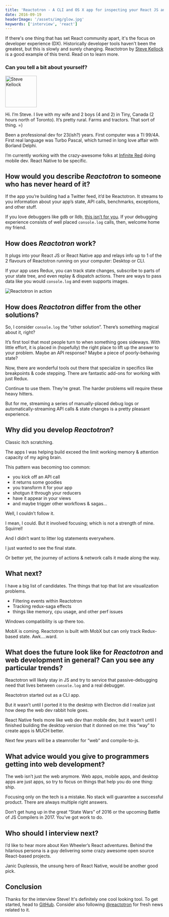 ```yaml
---
title: 'Reactotron - A CLI and OS X app for inspecting your React JS and React Native apps - Interview with Steve Kellock'
date: 2016-09-19
headerImage: '/assets/img/glow.jpg'
keywords: ['interview', 'react']
---
```


If there's one thing that has set React community apart, it's the focus on developer experience (DX). Historically developer tools haven't been the greatest, but this is slowly and surely changing. Reactotron by [Steve Kellock](https://twitter.com/skellock) is a good example of this trend. Read on to learn more.

### Can you tell a bit about yourself?

<p>
<span class="author">
  <img src="https://www.gravatar.com/avatar/0fb48c7e9a462c7e6d312ef50d618e12?s=200" alt="Steve Kellock" class="author" width="100" height="100" />
</span>

Hi. I’m Steve. I live with my wife and 2 boys (4 and 2) in Tiny, Canada (2 hours north of Toronto). It’s pretty rural. Farms and tractors.  That sort of thing.  =)
</p>

Been a professional dev for 23(ish?) years. First computer was a TI 99/4A. First real language was Turbo Pascal, which turned in long love affair with Borland Delphi.

I’m currently working with the crazy-awesome folks at [Infinite Red](https://infinite.red) doing mobile dev. React Native to be specific.

## How would you describe *Reactotron* to someone who has never heard of it?

If the app you’re building had a Twitter feed, it’d be Reactotron. It streams to you information about your app’s state, API calls, benchmarks, exceptions, and other stuff.

If you love debuggers like gdb or lldb, [this isn’t for you](https://www.sadtrombone.com/?autoplay=true). If your debugging experience consists of well placed `console.log` calls, then, welcome home my friend.

## How does *Reactotron* work?

It plugs into your React JS or React Native app and relays info up to 1 of the 2 flavours of Reactotron running on your computer: Desktop or CLI.

If your app uses Redux, you can track state changes, subscribe to parts of your state tree, and even replay & dispatch actions. There are ways to pass data like you would `console.log` and even supports images.

<img src="/assets/img/reactotron/demo.gif" alt="Reactotron in action" />

## How does *Reactotron* differ from the other solutions?

So, I consider `console.log` the “other solution”. There’s something magical about it, right?

It’s first tool that most people turn to when something goes sideways. With little effort, it is placed in (hopefully) the right place to lift up the answer to your problem. Maybe an API response? Maybe a piece of poorly-behaving state?

Now, there are wonderful tools out there that specialize in specifics like breakpoints & code stepping. There are fantastic add-ons for working with just Redux.

Continue to use them. They’re great. The harder problems will require these heavy hitters.

But for me, streaming a series of manually-placed debug logs or automatically-streaming API calls & state changes is a pretty pleasant experience.

## Why did you develop *Reactotron*?

Classic itch scratching.

The apps I was helping build exceed the limit working memory & attention capacity of my aging brain.

This pattern was becoming too common:

* you kick off an API call
* it returns some goodies
* you transform it for your app
* shotgun it through your reducers
* have it appear in your views
* and maybe trigger other workflows & sagas…

Well, I couldn’t follow it.

I mean, I could. But it involved focusing; which is not a strength of mine. Squirrel!

And I didn’t want to litter log statements everywhere.

I just wanted to see the final state.

Or better yet, the journey of actions & network calls it made along the way.

## What next?

I have a big list of candidates. The things that top that list are visualization problems.

* Filtering events within Reactotron
* Tracking redux-saga effects
* things like memory, cpu usage, and other perf issues

Windows compatibility is up there too.

MobX is coming. Reactotron is built with MobX but can only track Redux-based state. Awk....ward.

## What does the future look like for *Reactotron* and web development in general? Can you see any particular trends?

Reactotron will likely stay in JS and try to service that passive-debugging need that lives between `console.log` and a real debugger.

Reactotron started out as a CLI app.

But it wasn’t until I ported it to the desktop with Electron did I realize just how deep the web dev rabbit hole goes.

React Native feels more like web dev than mobile dev, but it wasn’t until I finished building the desktop version that it donned on me: this “way” to create apps is MUCH better.

Next few years will be a steamroller for “web” and compile-to-js.

## What advice would you give to programmers getting into web development?

The web isn’t just the web anymore. Web apps, mobile apps, and desktop apps are just apps, so try to focus on things that help you do one thing: ship.

Focusing only on the tech is a mistake. No stack will guarantee a successful product. There are always multiple right answers.

Don’t get hung up in the great “State Wars” of 2016 or the upcoming Battle of JS Compilers in 2017. You’ve got work to do.

## Who should I interview next?

I’d like to hear more about Ken Wheeler’s React adventures.  Behind the hilarious persona is a guy delivering some crazy awesome open source React-based projects.

Janic Duplessis, the unsung hero of React Native, would be another good pick.

## Conclusion

Thanks for the interview Steve! It's definitely one cool looking tool. To get started, head to [GitHub](https://github.com/reactotron/reactotron). Consider also following [@reactotron](https://twitter.com/reactotron) for fresh news related to it.
